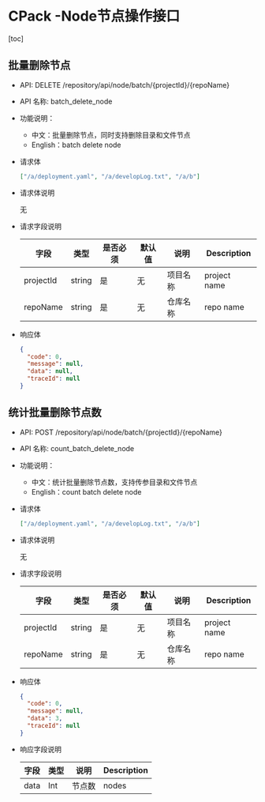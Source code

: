 # CPack -Node节点操作接口

[toc]

## 批量删除节点

- API: DELETE /repository/api/node/batch/{projectId}/{repoName}

- API 名称: batch_delete_node

- 功能说明：
  - 中文：批量删除节点，同时支持删除目录和文件节点
  - English：batch delete node
  
- 请求体
  
  ```json
  ["/a/deployment.yaml", "/a/developLog.txt", "/a/b"]
  ```

* 请求体说明

  无

- 请求字段说明

  |字段|类型|是否必须|默认值|说明|Description|
  |---|---|---|---|---|---|
  |projectId|string|是|无|项目名称|project name|
  |repoName|string|是|无|仓库名称|repo name|

- 响应体

  ```json
  {
    "code": 0,
    "message": null,
    "data": null,
    "traceId": null
  }
  ```



## 统计批量删除节点数

- API: POST /repository/api/node/batch/{projectId}/{repoName}

- API 名称: count_batch_delete_node

- 功能说明：

  - 中文：统计批量删除节点数，支持传参目录和文件节点
  - English：count batch delete node

- 请求体

  ```json
  ["/a/deployment.yaml", "/a/developLog.txt", "/a/b"]
  ```

* 请求体说明

  无

- 请求字段说明

  | 字段      | 类型   | 是否必须 | 默认值 | 说明     | Description  |
  | --------- | ------ | -------- | ------ | -------- | ------------ |
  | projectId | string | 是       | 无     | 项目名称 | project name |
  | repoName  | string | 是       | 无     | 仓库名称 | repo name    |

- 响应体

  ```json
  {
    "code": 0,
    "message": null,
    "data": 3,
    "traceId": null
  }
  ```

* 响应字段说明

  | 字段 | 类型 | 说明   | Description |
  | ---- | ---- | ------ | ----------- |
  | data | Int  | 节点数 | nodes       |

  
